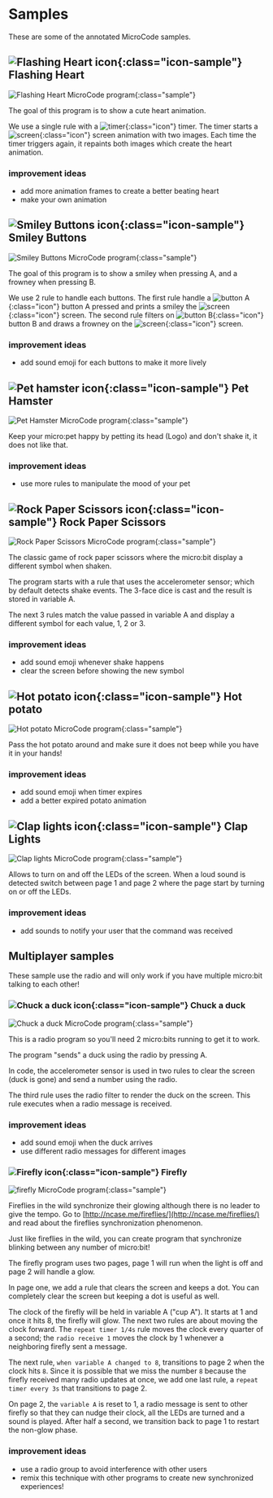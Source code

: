 # Samples

These are some of the annotated MicroCode
samples.

## ![Flashing Heart icon](./images/generated/icon_sample_flashing_heart.png){:class="icon-sample"} Flashing Heart

![Flashing Heart MicroCode program](./images/generated/sample_flashing_heart.png){:class="sample"}

The goal of this program is to show a cute heart animation.

We use a single rule with a ![timer](./images/generated/icon_S4.png){:class="icon"} timer. The timer starts a ![screen](./images/generated/icon_A5.png){:class="icon"} screen animation
with two images. Each time the timer triggers again, it repaints both images which create the heart animation.

### improvement ideas

-   add more animation frames to create a better beating heart
-   make your own animation

## ![Smiley Buttons icon](./images/generated/icon_sample_smiley_buttons.png){:class="icon-sample"} Smiley Buttons

![Smiley Buttons MicroCode program](./images/generated/sample_smiley_buttons.png){:class="sample"}

The goal of this program is to show a smiley
when pressing A, and a frowney when
pressing B.

We use 2 rule to handle each buttons. The first rule
handle a ![button A](./images/generated/icon_F3.png){:class="icon"} button A pressed and prints a smiley the ![screen](./images/generated/icon_A5.png){:class="icon"} screen. The second rule filters on ![button B](./images/generated/icon_F4.png){:class="icon"} button B
and draws a frowney on the ![screen](./images/generated/icon_A5.png){:class="icon"} screen.

### improvement ideas

-   add sound emoji for each buttons to make it more lively

## ![Pet hamster icon](./images/generated/icon_sample_pet_hamster.png){:class="icon-sample"} Pet Hamster

![Pet Hamster MicroCode program](./images/generated/sample_pet_hamster.png){:class="sample"}

Keep your micro:pet happy by petting
its head (Logo) and don't shake it, it does not like that.

### improvement ideas

-   use more rules to manipulate the mood of your pet

## ![Rock Paper Scissors icon](./images/generated/icon_sample_rock_paper_scissors.png){:class="icon-sample"} Rock Paper Scissors

![Rock Paper Scissors MicroCode program](./images/generated/sample_rock_paper_scissors.png){:class="sample"}

The classic game of rock paper scissors
where the micro:bit display a different
symbol when shaken.

The program starts with a rule that uses
the accelerometer sensor; which by default
detects shake events. The 3-face dice is cast
and the result is stored in variable A.

The next 3 rules match the value passed in variable A
and display a different symbol for each value, 1, 2 or 3.

### improvement ideas

-   add sound emoji whenever shake happens
-   clear the screen before showing the new symbol

## ![Hot potato icon](./images/generated/icon_hot_potato.png){:class="icon-sample"} Hot potato

![Hot potato MicroCode program](./images/generated/sample_hot_potato.png){:class="sample"}

Pass the hot potato around and make
sure it does not beep while you have it
in your hands!

### improvement ideas

-   add sound emoji when timer expires
-   add a better expired potato animation

## ![Clap lights icon](./images/generated/icon_sample_clap_lights.png){:class="icon-sample"} Clap Lights

![Clap lights MicroCode program](./images/generated/sample_clap_lights.png){:class="sample"}

Allows to turn on and off the LEDs of the screen. When a loud sound is detected
switch between page 1 and page 2 where the page start by turning on or off the LEDs.

### improvement ideas

-   add sounds to notify your user that the command was received

## Multiplayer samples

These sample use the radio and will only work if you have multiple micro:bit talking to each other!

### ![Chuck a duck icon](./images/generated/icon_sample_chuck_a_duck.png){:class="icon-sample"} Chuck a duck

![Chuck a duck MicroCode program](./images/generated/sample_chuck_a_duck.png){:class="sample"}

This is a radio program so you'll need 2 micro:bits running to get it to work.

The program "sends" a duck using the radio
by pressing A.

In code, the accelerometer sensor is used
in two rules to clear the screen (duck is gone)
and send a number using the radio.

The third rule uses the radio filter to render
the duck on the screen. This rule executes
when a radio message is received.

### improvement ideas

-   add sound emoji when the duck arrives
-   use different radio messages for different images

### ![Firefly icon](./images/generated/icon_sample_firefly.png){:class="icon-sample"} Firefly

![firefly MicroCode program](./images/generated/sample_firefly.png){:class="sample"}

Fireflies in the wild synchronize their glowing although there is no leader to give the tempo.
Go to [http://ncase.me/fireflies/](http://ncase.me/fireflies/) and read about the fireflies synchronization phenomenon.

Just like fireflies in the wild, you can create program that synchronize blinking
between any number of micro:bit!

The firefly program uses two pages, page 1 will run when the light is off
and page 2 will handle a glow.

In page one, we add a rule that clears the screen and keeps a dot. You can completely clear
the screen but keeping a dot is useful as well.

The clock of the firefly will be held in variable A ("cup A"). It starts at 1 and once it hits 8, the firefly will glow. The next two rules are about moving the clock forward. The `repeat timer 1/4s` rule moves the clock every quarter of a second; the `radio receive 1` moves the clock by 1 whenever a neighboring firefly sent a message.

The next rule, `when variable A changed to 8`, transitions to page 2 when the clock hits `8`.
Since it is possible that we miss the number `8` because the firefly received many radio updates at once,
we add one last rule, a `repeat timer every 3s` that transitions to page 2.

On page 2, the `variable A` is reset to 1, a radio message is sent to other firefly so that they can nudge their clock, all the LEDs are turned and a sound is played.
After half a second, we transition back to page 1 to restart the non-glow phase.

### improvement ideas

-   use a radio group to avoid interference with other users
-   remix this technique with other programs to create new synchronized experiences!
